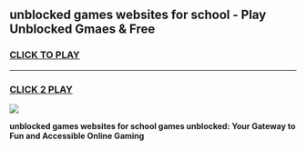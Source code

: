 
## unblocked games websites for school - Play Unblocked Gmaes & Free
<h3>
<a href="https://premium.freeplayer.one?title=unblocked_games_websites_for_school&ref=20F">CLICK TO PLAY</a></h3>
<hr>

<h3>
<a href="https://premium.freeplayer.one?title=unblocked_games_websites_for_school&ref=20F">CLICK 2 PLAY</a>
  
</h3>

<a href="https://premium.freeplayer.one?title=unblocked_games_websites_for_school&ref=20F/"><img src="https://clearcache.store/games.png"></a>


**unblocked games websites for school games unblocked: Your Gateway to Fun and Accessible Online Gaming**
